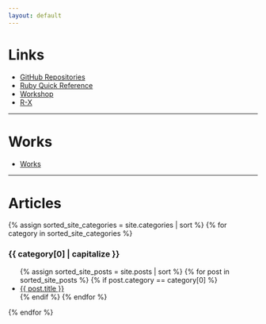 ```yaml
---
layout: default
---
```


# Links

- [GitHub Repositories](https://github.com/YumaYX?tab=repositories)
- [Ruby Quick Reference](/RubyQuickReference/)
- [Workshop](/Workshop/)
- [R-X](/R-X/)

---

# Works

- [Works](/works)

---

# Articles

{% assign sorted_site_categories = site.categories | sort %}
{% for category in sorted_site_categories %}

<h3 id="{{ category[0] }}">{{ category[0] | capitalize }}</h3>
<ul>
{% assign sorted_site_posts = site.posts | sort %}
{% for post in sorted_site_posts %}
{% if post.category == category[0] %}
<li><a href="{{ site.baseurl }}{{ post.url }}">{{ post.title }}</a></li>
{% endif %}
{% endfor %}
</ul>

{% endfor %}
